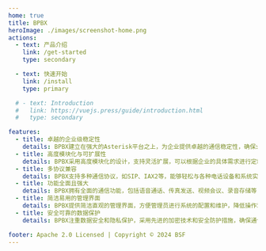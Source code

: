 ```yaml
---
home: true
title: BPBX
heroImage: ./images/screenshot-home.png
actions:
  - text: 产品介绍
    link: /get-started
    type: secondary

  - text: 快速开始
    link: /install
    type: primary  

  # - text: Introduction
  #   link: https://vuejs.press/guide/introduction.html
  #   type: secondary

features:  
  - title: 卓越的企业级稳定性  
    details: BPBX建立在强大的Asterisk平台之上，为企业提供卓越的通信稳定性，确保业务通信的连续性和可靠性。  
  - title: 高度模块化与可扩展性  
    details: BPBX采用高度模块化的设计，支持灵活扩展，可以根据企业的具体需求进行定制和升级。  
  - title: 多协议兼容  
    details: BPBX支持多种通信协议，如SIP、IAX2等，能够轻松与各种电话设备和系统实现无缝对接，满足企业多样化的通信需求。  
  - title: 功能全面且强大  
    details: BPBX拥有全面的通信功能，包括语音通话、传真发送、视频会议、录音存储等，帮助企业提升沟通效率和工作协同能力。  
  - title: 简洁易用的管理界面  
    details: BPBX提供简洁直观的管理界面，方便管理员进行系统的配置和维护，降低操作难度，提高工作效率。  
  - title: 安全可靠的数据保护  
    details: BPBX注重数据安全和隐私保护，采用先进的加密技术和安全防护措施，确保通信数据的安全传输和存储。

footer: Apache 2.0 Licensed | Copyright © 2024 BSF
---
```


<!-- This is the content of home page. Check [Home Page Docs][default-theme-home] for more details. -->

